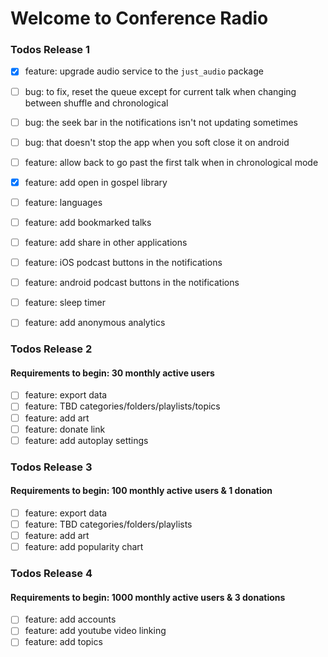 # Welcome to Conference Radio

### Todos Release 1
 - [x] feature: upgrade audio service to the `just_audio` package
 - [ ] bug: to fix, reset the queue except for current talk when changing between shuffle and chronological 
 - [ ] bug: the seek bar in the notifications isn't not updating sometimes
 - [ ] bug: that doesn't stop the app when you soft close it on android
 - [ ] feature: allow back to go past the first talk when in chronological mode
 - [x] feature: add open in gospel library
 - [ ] feature: languages
 - [ ] feature: add bookmarked talks
 - [ ] feature: add share in other applications
 - [ ] feature: iOS podcast buttons in the notifications
 - [ ] feature: android podcast buttons in the notifications
 - [ ] feature: sleep timer
 - [ ] feature: add anonymous analytics


### Todos Release 2
#### Requirements to begin: 30 monthly active users
 - [ ] feature: export data
 - [ ] feature: TBD categories/folders/playlists/topics
 - [ ] feature: add art
 - [ ] feature: donate link
 - [ ] feature: add autoplay settings
 
### Todos Release 3
#### Requirements to begin: 100 monthly active users & 1 donation
 - [ ] feature: export data
 - [ ] feature: TBD categories/folders/playlists
 - [ ] feature: add art
 - [ ] feature: add popularity chart

### Todos Release 4
#### Requirements to begin: 1000 monthly active users & 3 donations
 - [ ] feature: add accounts
 - [ ] feature: add youtube video linking
 - [ ] feature: add topics
